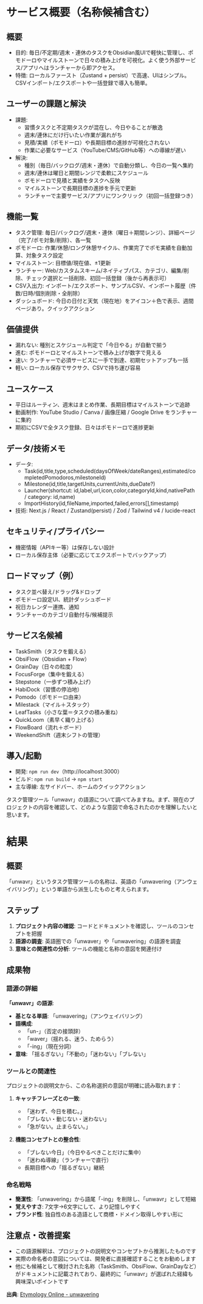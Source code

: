 # サービス概要（名称候補含む）

## 概要
- 目的: 毎日/不定期/週末・連休のタスクをObsidian風UIで軽快に管理し、ポモドーロやマイルストーンで日々の積み上げを可視化。よく使う外部サービス/アプリへはランチャーから即アクセス。
- 特徴: ローカルファースト（Zustand + persist）で高速、UIはシンプル。CSVインポート/エクスポートや一括登録で導入も簡単。

## ユーザーの課題と解決
- 課題:
  - 習慣タスクと不定期タスクが混在し、今日やることが散逸
  - 週末/連休にだけ行いたい作業が漏れがち
  - 見積/実績（ポモドーロ）や長期目標の進捗が可視化されない
  - 作業に必要なサービス（YouTube/CMS/GitHub等）への導線が遅い
- 解決:
  - 種別（毎日/バックログ/週末・連休）で自動分類し、今日の一覧へ集約
  - 週末/連休は曜日と期間レンジで柔軟にスケジュール
  - ポモドーロで見積と実績をタスクへ反映
  - マイルストーンで長期目標の進捗を手元で更新
  - ランチャーで主要サービス/アプリにワンクリック（初回一括登録つき）

## 機能一覧
- タスク管理: 毎日/バックログ/週末・連休（曜日＋期間レンジ）、詳細ページ（完了/ポモ対象/削除）、各一覧
- ポモドーロ: 作業/休憩/ロング休憩サイクル、作業完了でポモ実績を自動加算、対象タスク設定
- マイルストーン: 目標値/現在値、±1更新
- ランチャー: Web/カスタムスキーム/ネイティブパス、カテゴリ、編集/削除、チェック選択と一括削除、初回一括登録（後から再表示可）
- CSV入出力: インポート/エクスポート、サンプルCSV、インポート履歴（件数/日時/個別削除・全削除）
- ダッシュボード: 今日の日付と天気（現在地）をアイコン＋色で表示、週間ページあり。クイックアクション

## 価値提供
- 漏れない: 種別とスケジュール判定で「今日やる」が自動で揃う
- 進む: ポモドーロとマイルストーンで積み上げが数字で見える
- 速い: ランチャーで必須サービスに一手で到達、初期セットアップも一括
- 軽い: ローカル保存でサクサク、CSVで持ち運び容易

## ユースケース
- 平日はルーティン、週末はまとめ作業、長期目標はマイルストーンで追跡
- 動画制作: YouTube Studio / Canva / 画像圧縮 / Google Drive をランチャーに集約
- 期初にCSVで全タスク登録、日々はポモドーロで進捗更新

## データ/技術メモ
- データ: 
  - Task(id,title,type,scheduled(daysOfWeek/dateRanges),estimated/completedPomodoros,milestoneId)
  - Milestone(id,title,targetUnits,currentUnits,dueDate?)
  - Launcher(shortcut: id,label,url,icon,color,categoryId,kind,nativePath / category: id,name)
  - ImportHistory(id,fileName,imported,failed,errors[],timestamp)
- 技術: Next.js / React / Zustand(persist) / Zod / Tailwind v4 / lucide-react

## セキュリティ/プライバシー
- 機密情報（APIキー等）は保存しない設計
- ローカル保存主体（必要に応じてエクスポートでバックアップ）

## ロードマップ（例）
- タスク並べ替え/ドラッグ&ドロップ
- ポモドーロ設定UI、統計ダッシュボード
- 祝日カレンダー連携、通知
- ランチャーのカテゴリ自動付与/候補提示

## サービス名候補
- TaskSmith（タスクを鍛える）
- ObsiFlow（Obsidian + Flow）
- GrainDay（日々の粒度）
- FocusForge（集中を鍛える）
- Stepstone（一歩ずつ積み上げ）
- HabiDock（習慣の停泊地）
- Pomodo（ポモドーロ由来）
- Milestack（マイル＋スタック）
- LeafTasks（小さな葉＝タスクの積み重ね）
- QuickLoom（素早く織り上げる）
- FlowBoard（流れ＋ボード）
- WeekendShift（週末シフトの管理）

## 導入/起動
- 開発: `npm run dev`（http://localhost:3000）
- ビルド: `npm run build` → `npm start`
- 主な導線: 左サイドバー、ホームのクイックアクション


タスク管理ツール「unwavr」の語源について調べてみますね。まず、現在のプロジェクトの内容を確認して、どのような意図で命名されたのかを理解したいと思います。
# 結果

## 概要
「unwavr」というタスク管理ツールの名称は、英語の「unwavering（アンウェイバリング）」という単語から派生したものと考えられます。

## ステップ
1. **プロジェクト内容の確認**: コードとドキュメントを確認し、ツールのコンセプトを把握
2. **語源の調査**: 英語圏での「unwaver」や「unwavering」の語源を調査
3. **意味との関連性の分析**: ツールの機能と名称の意図を関連付け

## 成果物

### 語源の詳細
**「unwavr」の語源**:
- **基となる単語**: 「unwavering」（アンウェイバリング）
- **語構成**: 
  - 「un-」（否定の接頭辞）
  - 「waver」（揺れる、迷う、ためらう）
  - 「-ing」（現在分詞）
- **意味**: 「揺るぎない」「不動の」「迷わない」「ブレない」

### ツールとの関連性
プロジェクトの説明文から、この名称選択の意図が明確に読み取れます：

1. **キャッチフレーズとの一致**:
   - 「迷わず、今日を積む。」
   - 「ブレない・動じない・迷わない」
   - 「急がない。止まらない。」

2. **機能コンセプトとの整合性**:
   - 「ブレない今日」（今日やるべきことだけに集中）
   - 「迷わぬ導線」（ランチャーで直行）
   - 長期目標への「揺るぎない」継続

### 命名戦略
- **簡潔性**: 「unwavering」から語尾「-ing」を削除し、「unwavr」として短縮
- **覚えやすさ**: 7文字→6文字にして、より記憶しやすく
- **ブランド性**: 独自性のある造語として商標・ドメイン取得しやすい形に

## 注意点・改善提案
- この語源解釈は、プロジェクトの説明文やコンセプトから推測したものです
- 実際の命名者の意図については、開発者に直接確認することをお勧めします
- 他にも候補として検討された名称（TaskSmith、ObsiFlow、GrainDayなど）がドキュメントに記載されており、最終的に「unwavr」が選ばれた経緯も興味深いポイントです

**出典**: [Etymology Online - unwavering](https://www.etymonline.com/jp/word/unwavering)
